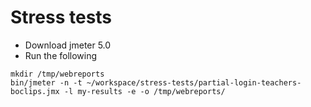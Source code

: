 # Stress tests

- Download jmeter 5.0
- Run the following
```
mkdir /tmp/webreports
bin/jmeter -n -t ~/workspace/stress-tests/partial-login-teachers-boclips.jmx -l my-results -e -o /tmp/webreports/
```
